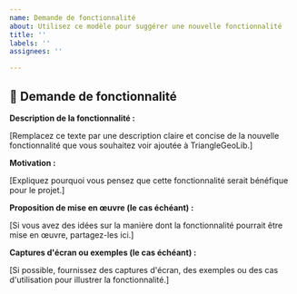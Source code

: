 ```yaml
---
name: Demande de fonctionnalité
about: Utilisez ce modèle pour suggérer une nouvelle fonctionnalité
title: ''
labels: ''
assignees: ''

---
```


## 🚀 Demande de fonctionnalité

**Description de la fonctionnalité :**

[Remplacez ce texte par une description claire et concise de la nouvelle fonctionnalité que vous souhaitez voir ajoutée à TriangleGeoLib.]

**Motivation :**

[Expliquez pourquoi vous pensez que cette fonctionnalité serait bénéfique pour le projet.]

**Proposition de mise en œuvre (le cas échéant) :**

[Si vous avez des idées sur la manière dont la fonctionnalité pourrait être mise en œuvre, partagez-les ici.]

**Captures d'écran ou exemples (le cas échéant) :**

[Si possible, fournissez des captures d'écran, des exemples ou des cas d'utilisation pour illustrer la fonctionnalité.]

